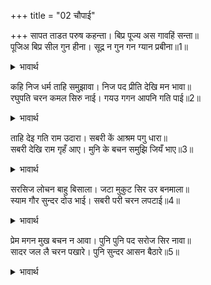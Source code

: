 +++
title = "02 चौपाई"

+++
सापत ताडत परुष कहन्ता। बिप्र पूज्य अस गावहिं सन्ता॥  
पूजिअ बिप्र सील गुन हीना। सूद्र न गुन गन ग्यान प्रबीना॥1॥  

<details><summary>भावार्थ</summary>

 शाप देता हुआ, मारता हुआ और कठोर वचन कहता हुआ भी ब्राह्मण पूजनीय है, ऐसा सन्त कहते हैं। शील और गुण से हीन भी ब्राह्मण पूजनीय है। और गुण गणों से युक्त और ज्ञान में निपुण भी शूद्र पूजनीय नहीं है॥1॥  
</details>

कहि निज धर्म ताहि समुझावा। निज पद प्रीति देखि मन भावा॥  
रघुपति चरन कमल सिरु नाई। गयउ गगन आपनि गति पाई॥2॥  

<details><summary>भावार्थ</summary>

 श्री रामजी ने अपना धर्म (भागवत धर्म) कहकर उसे समझाया। अपने चरणों में प्रेम देखकर वह उनके मन को भाया। तदनन्तर श्री रघुनाथजी के चरणकमलों में सिर नवाकर वह अपनी गति (गन्धर्व का स्वरूप) पाकर आकाश में चला गया॥2॥  
</details>

ताहि देइ गति राम उदारा। सबरी कें आश्रम पगु धारा॥  
सबरी देखि राम गृहँ आए। मुनि के बचन समुझि जियँ भाए॥3॥  

<details><summary>भावार्थ</summary>

 उदार श्री रामजी उसे गति देकर शबरीजी के आश्रम में पधारे। शबरीजी ने श्री रामचन्द्रजी को घर में आए देखा, तब मुनि मतङ्गजी के वचनों को याद करके उनका मन प्रसन्न हो गया॥3॥  
</details>

सरसिज लोचन बाहु बिसाला। जटा मुकुट सिर उर बनमाला॥  
स्याम गौर सुन्दर दोउ भाई। सबरी परी चरन लपटाई॥4॥  

<details><summary>भावार्थ</summary>

 कमल सदृश नेत्र और विशाल भुजाओं वाले, सिर पर जटाओं का मुकुट और हृदय पर वनमाला धारण किए हुए सुन्दर, साँवले और गोरे दोनों भाइयों के चरणों में शबरीजी लिपट पडीं॥4॥  
</details>

प्रेम मगन मुख बचन न आवा। पुनि पुनि पद सरोज सिर नावा॥  
सादर जल लै चरन पखारे। पुनि सुन्दर आसन बैठारे॥5॥  

<details><summary>भावार्थ</summary>

 वे प्रेम में मग्न हो गईं, मुख से वचन नहीं निकलता। बार-बार चरण-कमलों में सिर नवा रही हैं। फिर उन्होन्ने जल लेकर आदरपूर्वक दोनों भाइयों के चरण धोए और फिर उन्हें सुन्दर आसनों पर बैठाया॥5॥  
</details>

